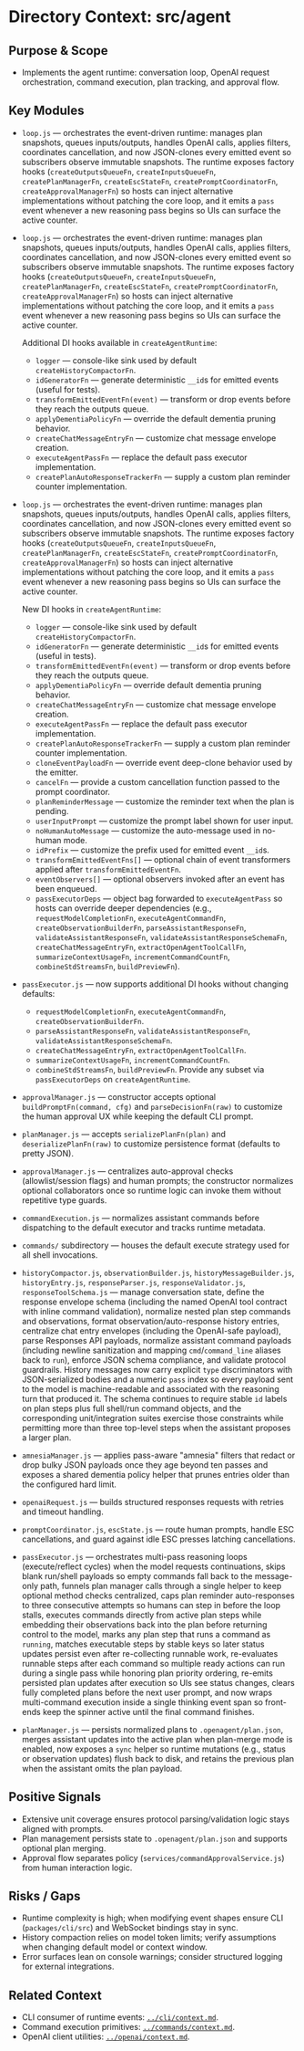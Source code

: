 # Directory Context: src/agent

## Purpose & Scope

- Implements the agent runtime: conversation loop, OpenAI request orchestration, command execution, plan tracking, and approval flow.

## Key Modules

- `loop.js` — orchestrates the event-driven runtime: manages plan snapshots, queues inputs/outputs, handles OpenAI calls, applies filters, coordinates cancellation, and now JSON-clones every emitted event so subscribers observe immutable snapshots. The runtime exposes factory hooks (`createOutputsQueueFn`, `createInputsQueueFn`, `createPlanManagerFn`, `createEscStateFn`, `createPromptCoordinatorFn`, `createApprovalManagerFn`) so hosts can inject alternative implementations without patching the core loop, and it emits a `pass` event whenever a new reasoning pass begins so UIs can surface the active counter.
 - `loop.js` — orchestrates the event-driven runtime: manages plan snapshots, queues inputs/outputs, handles OpenAI calls, applies filters, coordinates cancellation, and now JSON-clones every emitted event so subscribers observe immutable snapshots. The runtime exposes factory hooks (`createOutputsQueueFn`, `createInputsQueueFn`, `createPlanManagerFn`, `createEscStateFn`, `createPromptCoordinatorFn`, `createApprovalManagerFn`) so hosts can inject alternative implementations without patching the core loop, and it emits a `pass` event whenever a new reasoning pass begins so UIs can surface the active counter.

   Additional DI hooks available in `createAgentRuntime`:
   - `logger` — console-like sink used by default `createHistoryCompactorFn`.
   - `idGeneratorFn` — generate deterministic `__id`s for emitted events (useful for tests).
   - `transformEmittedEventFn(event)` — transform or drop events before they reach the outputs queue.
   - `applyDementiaPolicyFn` — override the default dementia pruning behavior.
   - `createChatMessageEntryFn` — customize chat message envelope creation.
   - `executeAgentPassFn` — replace the default pass executor implementation.
   - `createPlanAutoResponseTrackerFn` — supply a custom plan reminder counter implementation.
 - `loop.js` — orchestrates the event-driven runtime: manages plan snapshots, queues inputs/outputs, handles OpenAI calls, applies filters, coordinates cancellation, and now JSON-clones every emitted event so subscribers observe immutable snapshots. The runtime exposes factory hooks (`createOutputsQueueFn`, `createInputsQueueFn`, `createPlanManagerFn`, `createEscStateFn`, `createPromptCoordinatorFn`, `createApprovalManagerFn`) so hosts can inject alternative implementations without patching the core loop, and it emits a `pass` event whenever a new reasoning pass begins so UIs can surface the active counter.

   New DI hooks in `createAgentRuntime`:
   - `logger` — console-like sink used by default `createHistoryCompactorFn`.
   - `idGeneratorFn` — generate deterministic `__id`s for emitted events (useful in tests).
   - `transformEmittedEventFn(event)` — transform or drop events before they reach the outputs queue.
   - `applyDementiaPolicyFn` — override default dementia pruning behavior.
   - `createChatMessageEntryFn` — customize chat message envelope creation.
   - `executeAgentPassFn` — replace the default pass executor implementation.
   - `createPlanAutoResponseTrackerFn` — supply a custom plan reminder counter implementation.
   - `cloneEventPayloadFn` — override event deep-clone behavior used by the emitter.
   - `cancelFn` — provide a custom cancellation function passed to the prompt coordinator.
   - `planReminderMessage` — customize the reminder text when the plan is pending.
   - `userInputPrompt` — customize the prompt label shown for user input.
   - `noHumanAutoMessage` — customize the auto-message used in no-human mode.
   - `idPrefix` — customize the prefix used for emitted event `__id`s.
   - `transformEmittedEventFns[]` — optional chain of event transformers applied after `transformEmittedEventFn`.
   - `eventObservers[]` — optional observers invoked after an event has been enqueued.
   - `passExecutorDeps` — object bag forwarded to `executeAgentPass` so hosts can override deeper dependencies (e.g., `requestModelCompletionFn`, `executeAgentCommandFn`, `createObservationBuilderFn`, `parseAssistantResponseFn`, `validateAssistantResponseFn`, `validateAssistantResponseSchemaFn`, `createChatMessageEntryFn`, `extractOpenAgentToolCallFn`, `summarizeContextUsageFn`, `incrementCommandCountFn`, `combineStdStreamsFn`, `buildPreviewFn`).

 - `passExecutor.js` — now supports additional DI hooks without changing defaults:
   - `requestModelCompletionFn`, `executeAgentCommandFn`, `createObservationBuilderFn`.
   - `parseAssistantResponseFn`, `validateAssistantResponseFn`, `validateAssistantResponseSchemaFn`.
   - `createChatMessageEntryFn`, `extractOpenAgentToolCallFn`.
   - `summarizeContextUsageFn`, `incrementCommandCountFn`.
   - `combineStdStreamsFn`, `buildPreviewFn`.
   Provide any subset via `passExecutorDeps` on `createAgentRuntime`.

 - `approvalManager.js` — constructor accepts optional `buildPromptFn(command, cfg)` and `parseDecisionFn(raw)` to customize the human approval UX while keeping the default CLI prompt.

 - `planManager.js` — accepts `serializePlanFn(plan)` and `deserializePlanFn(raw)` to customize persistence format (defaults to pretty JSON).
- `approvalManager.js` — centralizes auto-approval checks (allowlist/session flags) and human prompts; the constructor normalizes optional collaborators once so runtime logic can invoke them without repetitive type guards.
- `commandExecution.js` — normalizes assistant commands before dispatching to the default executor and tracks runtime metadata.
- `commands/` subdirectory — houses the default execute strategy used for all shell invocations.
- `historyCompactor.js`, `observationBuilder.js`, `historyMessageBuilder.js`, `historyEntry.js`, `responseParser.js`, `responseValidator.js`, `responseToolSchema.js` — manage conversation state, define the response envelope schema (including the named OpenAI tool contract with inline command validation), normalize nested plan step commands and observations, format observation/auto-response history entries, centralize chat entry envelopes (including the OpenAI-safe payload), parse Responses API payloads, normalize assistant command payloads (including newline sanitization and mapping `cmd`/`command_line` aliases back to `run`), enforce JSON schema compliance, and validate protocol guardrails. History messages now carry explicit `type` discriminators with JSON-serialized bodies and a numeric `pass` index so every payload sent to the model is machine-readable and associated with the reasoning turn that produced it. The schema continues to require stable `id` labels on plan steps plus full shell/run command objects, and the corresponding unit/integration suites exercise those constraints while permitting more than three top-level steps when the assistant proposes a larger plan.
- `amnesiaManager.js` — applies pass-aware "amnesia" filters that redact or drop bulky JSON payloads once they age beyond ten passes and exposes a shared dementia policy helper that prunes entries older than the configured hard limit.
- `openaiRequest.js` — builds structured responses requests with retries and timeout handling.
- `promptCoordinator.js`, `escState.js` — route human prompts, handle ESC cancellations, and guard against idle ESC presses latching cancellations.
- `passExecutor.js` — orchestrates multi-pass reasoning loops (execute/reflect cycles) when the model requests continuations, skips blank run/shell payloads so empty commands fall back to the message-only path, funnels plan manager calls through a single helper to keep optional method checks centralized, caps plan reminder auto-responses to three consecutive attempts so humans can step in before the loop stalls, executes commands directly from active plan steps while embedding their observations back into the plan before returning control to the model, marks any plan step that runs a command as `running`, matches executable steps by stable keys so later status updates persist even after re-collecting runnable work, re-evaluates runnable steps after each command so multiple ready actions can run during a single pass while honoring plan priority ordering, re-emits persisted plan updates after execution so UIs see status changes, clears fully completed plans before the next user prompt, and now wraps multi-command execution inside a single thinking event span so front-ends keep the spinner active until the final command finishes.
- `planManager.js` — persists normalized plans to `.openagent/plan.json`, merges assistant updates into the active plan when plan-merge mode is enabled, now exposes a `sync` helper so runtime mutations (e.g., status or observation updates) flush back to disk, and retains the previous plan when the assistant omits the plan payload.

## Positive Signals

- Extensive unit coverage ensures protocol parsing/validation logic stays aligned with prompts.
- Plan management persists state to `.openagent/plan.json` and supports optional plan merging.
- Approval flow separates policy (`services/commandApprovalService.js`) from human interaction logic.

## Risks / Gaps

- Runtime complexity is high; when modifying event shapes ensure CLI (`packages/cli/src`) and WebSocket bindings stay in sync.
- History compaction relies on model token limits; verify assumptions when changing default model or context window.
- Error surfaces lean on console warnings; consider structured logging for external integrations.

## Related Context

- CLI consumer of runtime events: [`../cli/context.md`](../cli/context.md).
- Command execution primitives: [`../commands/context.md`](../commands/context.md).
- OpenAI client utilities: [`../openai/context.md`](../openai/context.md).
